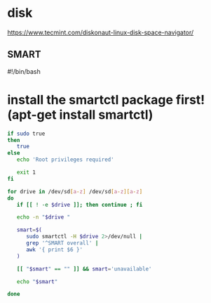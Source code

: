 disk
====

https://www.tecmint.com/diskonaut-linux-disk-space-navigator/


## SMART

#!/bin/bash

# install the smartctl package first! (apt-get install smartctl)

```sh
if sudo true
then
   true
else
   echo 'Root privileges required'

   exit 1
fi

for drive in /dev/sd[a-z] /dev/sd[a-z][a-z]
do
   if [[ ! -e $drive ]]; then continue ; fi

   echo -n "$drive "

   smart=$(
      sudo smartctl -H $drive 2>/dev/null |
      grep '^SMART overall' |
      awk '{ print $6 }'
   )

   [[ "$smart" == "" ]] && smart='unavailable'

   echo "$smart"

done
```
